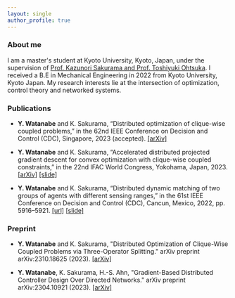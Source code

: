 ```yaml
---
layout: single
author_profile: true
---
```


### About me
I am a master's student at Kyoto University, Kyoto, Japan, under the supervision of [Prof. Kazunori Sakurama and Prof. Toshiyuki Ohtsuka](http://www.ids.sys.i.kyoto-u.ac.jp/members_e.html). I received a B.E in Mechanical Engineering in 2022 from Kyoto University, Kyoto Japan. My research interests lie at the intersection of optimization, control theory and networked systems.

### Publications

- **Y. Watanabe** and K. Sakurama, “Distributed optimization of clique-wise coupled problems,” in the
62nd IEEE Conference on Decision and Control (CDC), Singapore, 2023 (accepted). [[arXiv]](https://arxiv.org/abs/2304.10904)

- **Y. Watanabe** and K. Sakurama, “Accelerated distributed projected gradient descent for convex
optimization with clique-wise coupled constraints,” in the 22nd IFAC World Congress, Yokohama, Japan, 2023. [[arXiv]](https://arxiv.org/abs/2211.06284) [[slide]](https://drive.google.com/file/d/18eFJD-pbYeG8jPoaMKLd6CcjYlKPyjIa/view?usp=sharing)


- **Y. Watanabe** and K. Sakurama, “Distributed dynamic matching of two groups of agents with different
sensing ranges,” in the 61st IEEE Conference on Decision and Control (CDC), Cancun, Mexico, 2022,
pp. 5916–5921. [[url]](https://ieeexplore.ieee.org/abstract/document/9993395) [[slide]](https://drive.google.com/file/d/1ET6BVsJRdsJL14AmMctc9dIXT_bd6rDw/view?usp=sharing)

### Preprint

- **Y. Watanabe** and K. Sakurama, "Distributed Optimization of Clique-Wise Coupled Problems via Three-Operator Splitting." arXiv preprint arXiv:2310.18625 (2023). [[arXiv]](https://arxiv.org/abs/2310.18625)

- **Y. Watanabe**, K. Sakurama, H.-S. Ahn, "Gradient-Based Distributed Controller Design Over Directed Networks." arXiv preprint arXiv:2304.10921 (2023). [[arXiv]](https://arxiv.org/abs/2304.10921)